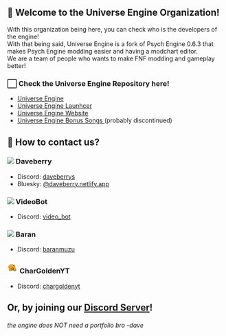 <h2> 👋 Welcome to the Universe Engine Organization! </h2>

<p>
    With this organization being here, you can check who is the developers of the engine! <br>
    With that being said, Universe Engine is a fork of Psych Engine 0.6.3 that makes Psych Engine modding easier and having a modchart editor. <br>
    We are a team of people who wants to make FNF modding and gameplay better!
</p>
<!-- fucking hope so you dumbass -->

<h3> ⬜ Check the Universe Engine Repository here! </h3>
<ul>
    <li> <a href="https://github.com/Team-UniverseEngine/Universe-Engine"> Universe Engine </a> <br> </li>
    <li> <a href="https://github.com/Team-UniverseEngine/Universe-Engine-Launhcer"> Universe Engine Launhcer </a> <br> </li>
    <li> <a href="https://github.com/Team-UniverseEngine/Universe-Website"> Universe Engine Website </a> <br> </li>
    <li> <a href="https://github.com/VideoBotYT/Universe-Engine-Bonus-Songs"> Universe Engine Bonus Songs </a> (probably discontinued) </li>
</ul>
<!-- first time dave using fucking ul and li 😭 -->

<h2> 📱 How to contact us? </h2>

<!-- Daveberry -->
<p>
    <h3>
        <img src="https://daveberry.netlify.app/assets/main/dave.png" width="25">
        Daveberry
    </h3>
    <ul>
        <li> Discord: <a href="https://daveberry.netlify.app"> daveberrys </a> </li>
        <li> Bluesky: <a href="https://bsky.app/profile/daveberry.netlify.app"> @daveberry.netlify.app </a> </li>
    </ul>
</p>

<!-- Video Bot -->
<p>
    <h3>
        <img src="https://github.com/VideoBotYT/Universe-Engine/blob/main/assets/preload/images/credits/videobot.png?raw=true" width="25">
        VideoBot
    </h3>
    <ul>
        <li> Discord: <a href="https://video-bot.netlify.app/"> video_bot </a> </li>
    </ul>
</p>

<!-- BaranMuzu -->
<p>
    <h3>
        <img src="https://github.com/VideoBotYT/Universe-Engine/blob/main/assets/preload/images/credits/baranmuzu.png?raw=true" width="25">
        Baran
    </h3>
    <ul>
        <li> Discord: <a href="https://baranmuzu.netlify.app"> baranmuzu </a> </li>
    </ul>
</p>

<!-- Char -->
<p>
    <h3>
        <img src="https://github.com/CharGoldenYT/CharGoldenYT/blob/main/cha.png?raw=true" width="25">
        CharGoldenYT
    </h3>
    <ul>
        <li> Discord: <a href="https://vschar-official.com/"> chargoldenyt </a> </li>
    </ul>
</p>

<h2>
    Or, by joining our <a href="https://discord.gg/RaHmP5fgyA">Discord Server</a>!
</h2>

<h6>the engine does NOT need a portfolio bro -dave</h6>
<!-- engine portfolio :3c -->

